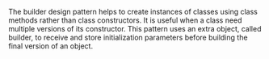 The builder design pattern helps to create instances of classes using class methods rather than class constructors. It is useful when a class need multiple versions of its constructor. This pattern uses an extra object, called builder, to receive and store initialization parameters before building the final version of an object.

